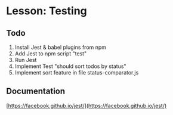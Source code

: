 # Lesson: Testing
## Todo
1. Install Jest & babel plugins from npm
1. Add Jest to npm script "test"
1. Run Jest
1. Implement Test "should sort todos by status"
1. Implement sort feature in file status-comparator.js


## Documentation
[https://facebook.github.io/jest/](https://facebook.github.io/jest/)
